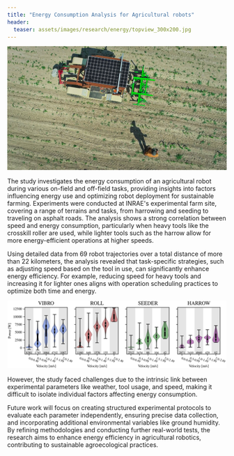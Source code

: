 ```yaml
---
title: "Energy Consumption Analysis for Agricultural robots"
header:
  teaser: assets/images/research/energy/topview_300x200.jpg
---
```


![robot in field](/assets/images/research/energy/topview_1200x675.jpg)

The study investigates the energy consumption of an agricultural robot during various on-field and off-field tasks, providing insights into factors influencing energy use and optimizing robot deployment for sustainable farming. Experiments were conducted at INRAE's experimental farm site, covering a range of terrains and tasks, from harrowing and seeding to traveling on asphalt roads. 
The analysis shows a strong correlation between speed and energy consumption, particularly when heavy tools like the crosskill roller are used, while lighter tools such as the harrow allow for more energy-efficient operations at higher speeds.

Using detailed data from 69 robot trajectories over a total distance of more than 22 kilometers, the analysis revealed that task-specific strategies, such as adjusting speed based on the tool in use, can significantly enhance energy efficiency. For example, reducing speed for heavy tools and increasing it for lighter ones aligns with operation scheduling practices to optimize both time and energy.

![plot of implements consumptions](/assets/images/research/energy/tools.jpg)

However, the study faced challenges due to the intrinsic link between experimental parameters like weather, tool usage, and speed, making it difficult to isolate individual factors affecting energy consumption.

Future work will focus on creating structured experimental protocols to evaluate each parameter independently, ensuring precise data collection, and incorporating additional environmental variables like ground humidity. By refining methodologies and conducting further real-world tests, the research aims to enhance energy efficiency in agricultural robotics, contributing to sustainable agroecological practices.
